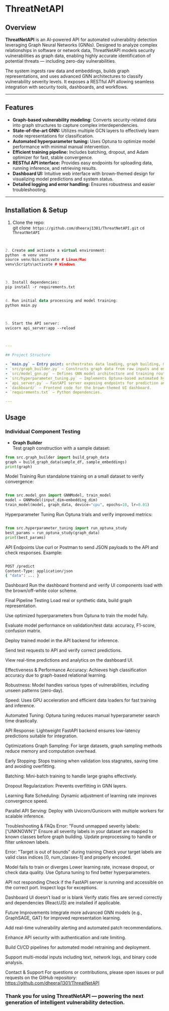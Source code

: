 # ThreatNetAPI

## Overview

**ThreatNetAPI** is an AI-powered API for automated vulnerability detection leveraging Graph Neural Networks (GNNs). Designed to analyze complex relationships in software or network data, ThreatNetAPI models security vulnerabilities as graph data, enabling highly accurate identification of potential threats — including zero-day vulnerabilities.

The system ingests raw data and embeddings, builds graph representations, and uses advanced GNN architectures to classify vulnerability severity levels. It exposes a RESTful API allowing seamless integration with security tools, dashboards, and workflows.

---

## Features

- **Graph-based vulnerability modeling:** Converts security-related data into graph structures to capture complex interdependencies.
- **State-of-the-art GNN:** Utilizes multiple GCN layers to effectively learn node representations for classification.
- **Automated hyperparameter tuning:** Uses Optuna to optimize model performance with minimal manual intervention.
- **Efficient training pipeline:** Includes batching, dropout, and Adam optimizer for fast, stable convergence.
- **RESTful API interface:** Provides easy endpoints for uploading data, running inference, and retrieving results.
- **Dashboard UI:** Intuitive web interface with brown-themed design for visualizing model predictions and system status.
- **Detailed logging and error handling:** Ensures robustness and easier troubleshooting.

---

## Installation & Setup

1. Clone the repo:  
git clone``` https://github.com/dheeraj1301/ThreatNetAPI.git```
```cd ThreatNetAPI```

```cpp


2. Create and activate a virtual environment:  
python -m venv venv
source venv/bin/activate # Linux/Mac
venv\Scripts\activate # Windows
```
```markdown


3. Install dependencies:  
pip install -r requirements.txt
```
```kotlin

4. Run initial data processing and model training:  
python main.py
```

```markdown


5. Start the API server:  
uvicorn api_server:app --reload
```
```yaml


---

## Project Structure

- `main.py` — Entry point: orchestrates data loading, graph building, model training, and hyperparameter tuning.  
- `src/graph_builder.py` — Constructs graph data from raw inputs and embeddings.  
- `src/model_gnn.py` — Defines GNN model architecture and training routines.  
- `src/hyperparameter_tuning.py` — Implements Optuna-based automated hyperparameter optimization.  
- `api_server.py` — FastAPI server exposing endpoints for prediction and monitoring.  
- `dashboard/` — Frontend code for the brown-themed UI dashboard.  
- `requirements.txt` — Python dependencies.  

---
```
## Usage

### Individual Component Testing

- **Graph Builder**  
Test graph construction with a sample dataset:  
```python
from src.graph_builder import build_graph_data  
graph = build_graph_data(sample_df, sample_embeddings)  
print(graph)
```
Model Training
Run standalone training on a small dataset to verify convergence:

```python

from src.model_gnn import GNNModel, train_model  
model = GNNModel(input_dim=embedding_dim)  
train_model(model, graph_data, device="cpu", epochs=10, lr=0.01)
```
Hyperparameter Tuning
Run Optuna trials and verify improved metrics:

```python

from src.hyperparameter_tuning import run_optuna_study  
best_params = run_optuna_study(graph_data)
print(best_params)
```
API Endpoints
Use curl or Postman to send JSON payloads to the API and check responses. Example:

```bash

POST /predict  
Content-Type: application/json  
{ "data": ... }
```
Dashboard
Run the dashboard frontend and verify UI components load with the brown/off-white color scheme.

Final Pipeline Testing
Load real or synthetic data, build graph representation.

Use optimized hyperparameters from Optuna to train the model fully.

Evaluate model performance on validation/test data: accuracy, F1-score, confusion matrix.

Deploy trained model in the API backend for inference.

Send test requests to API and verify correct predictions.

View real-time predictions and analytics on the dashboard UI.

Effectiveness & Performance
Accuracy: Achieves high classification accuracy due to graph-based relational learning.

Robustness: Model handles various types of vulnerabilities, including unseen patterns (zero-day).

Speed: Uses GPU acceleration and efficient data loaders for fast training and inference.

Automated Tuning: Optuna tuning reduces manual hyperparameter search time drastically.

API Response: Lightweight FastAPI backend ensures low-latency predictions suitable for integration.

Optimizations
Graph Sampling: For large datasets, graph sampling methods reduce memory and computation overhead.

Early Stopping: Stops training when validation loss stagnates, saving time and avoiding overfitting.

Batching: Mini-batch training to handle large graphs effectively.

Dropout Regularization: Prevents overfitting in GNN layers.

Learning Rate Scheduling: Dynamic adjustment of learning rate improves convergence speed.

Parallel API Serving: Deploy with Uvicorn/Gunicorn with multiple workers for scalable inference.

Troubleshooting & FAQs
Error: "Found unmapped severity labels: ['UNKNOWN']"
Ensure all severity labels in your dataset are mapped to known classes before graph building.
Update preprocessing to handle or filter unknown labels.

Error: "Target is out of bounds" during training
Check your target labels are valid class indices [0, num_classes-1] and properly encoded.

Model fails to train or diverges
Lower learning rate, increase dropout, or check data quality. Use Optuna tuning to find better hyperparameters.

API not responding
Check if the FastAPI server is running and accessible on the correct port. Inspect logs for exceptions.

Dashboard UI doesn’t load or is blank
Verify static files are served correctly and dependencies (React/JS) are installed if applicable.

Future Improvements
Integrate more advanced GNN models (e.g., GraphSAGE, GAT) for improved representation learning.

Add real-time vulnerability alerting and automated patch recommendations.

Enhance API security with authentication and rate limiting.

Build CI/CD pipelines for automated model retraining and deployment.

Support multi-modal inputs including text, network logs, and binary code analysis.

Contact & Support
For questions or contributions, please open issues or pull requests on the GitHub repository:
https://github.com/dheeraj1301/ThreatNetAPI

### Thank you for using ThreatNetAPI — powering the next generation of intelligent vulnerability detection.


